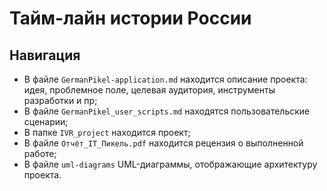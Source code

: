# Тайм-лайн истории России

## Навигация
- В файле `GermanPikel-application.md` находится описание проекта: идея, проблемное поле, целевая аудитория, инструменты разработки и пр;
- В файле `GermanPikel_user_scripts.md` находятся пользовательские сценарии;
- В папке `IVR_project` находится проект;
- В файле `Отчёт_IT_Пикель.pdf` находится рецензия о выполненной работе;
- В файле `uml-diagrams` UML-диаграммы, отображающие архитектуру проекта.
